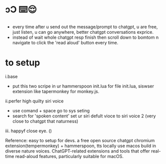 # ɔƆ ⌨️😌
- every time after u send out the message/prompt to chatgpt, u are free, just listen, u can go anywhere, better chatgpt conversations exprice. 
- instead of wait whole chatgpt resp finish then scroll down to bomtom n navigate to click the 'read aloud' button every time. 

# to setup
i.base
- put this two scripe in ur hammerspoon init.lua for file init.lua, siswser extension like tapermonkey for monkey.js.


ii.perfer high quilty siri voice
- use comand + space go to sys seting
- search for 'spoken content' set ur siri defult vioce to siri voice 2 (very close to chatgpt that naturness)

iii.
happyf close eye. ()




Reference:
easy to setup for devs.
a free open source chatgpt chromium extension(tempermonkey) + hammerspoon, tts locally use macos build in diverse nature voices.
ChatGPT-related extensions and tools that offer real-time read-aloud features, particularly suitable for macOS.





